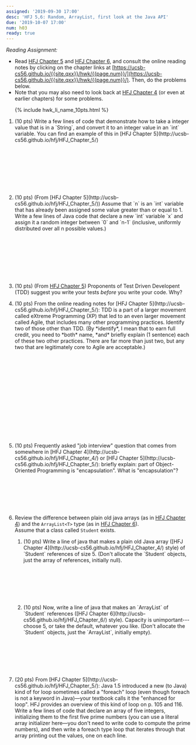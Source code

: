 ```yaml
---
assigned: '2019-09-30 17:00'
desc: 'HFJ 5,6: Random, ArrayList, first look at the Java API'
due: '2019-10-07 17:00'
num: h03
ready: true
---
```


*Reading Assignment:* 

* Read [HFJ Chapter 5](http://ucsb-cs56.github.io/hfj/HFJ_Chapter_5/) and [HFJ Chapter 6](http://ucsb-cs56.github.io/hfj/HFJ_Chapter_6/), and consult the online reading notes by clicking on the chapter links at [https://ucsb-cs56.github.io/{{site.qxx}}/hwk/{{page.num}}/](https://ucsb-cs56.github.io/{{site.qxx}}/hwk/{{page.num}}/). Then, do the problems below.
* Note that you may also need to look back at [HFJ Chapter 4](http://ucsb-cs56.github.io/hfj/HFJ_Chapter_4/) (or even at earlier chapters) for some problems.

<ol>

{% include hwk_li_name_10pts.html %}

<li style="margin-bottom:10em;" markdown="1">(10 pts) Write a few lines of code that demonstrate how to take a integer value that is in a `String`, and convert it to an integer value in an `int` variable. You can find an example of this in 
[HFJ Chapter 5](http://ucsb-cs56.github.io/hfj/HFJ_Chapter_5/)
</li>

<li style="margin-bottom:10em;" markdown="1"> (10 pts) (From [HFJ Chapter 5](http://ucsb-cs56.github.io/hfj/HFJ_Chapter_5/)) Assume that `n` is an `int` variable that has already been assigned some value greater than or equal to 1. Write a few lines of Java code that declare a new `int` variable `x` and assign it a random integer between `0` and `n-1` (inclusive, uniformly distributed over all n possible values.)

</li>

<li style="margin-bottom:1em;" markdown="1"> 

(10 pts) (From [HFJ Chapter 5](http://ucsb-cs56.github.io/hfj/HFJ_Chapter_5/)) Proponents of Test Driven Developent (TDD) suggest you write your tests *before* you write your code. Why?

<div class="pagebreak"></div>

</li>

<li style="margin-bottom:18em;" markdown="1"> 
(10 pts) From the online reading notes for [HFJ Chapter 5](http://ucsb-cs56.github.io/hfj/HFJ_Chapter_5/): TDD is a part of a larger movement called eXtreme Programming (XP) that led to an even larger movement called Agile, that includes many other programming practices. Identify two of those other than TDD. (By *identify*, I mean that to earn full credit, you need to *both* name, *and* briefly explain (1 sentence) each of these two other practices. There are far more than just two, but any two that are legitimately core to Agile are acceptable.)
</li>


<li style="margin-bottom:8em;" markdown="1"> (10 pts) Frequently asked "job interview" question that comes from somewhere in [HFJ Chapter 4](http://ucsb-cs56.github.io/hfj/HFJ_Chapter_4/) or [HFJ Chapter 5](http://ucsb-cs56.github.io/hfj/HFJ_Chapter_5/): briefly explain: part of Object-Oriented Programming is "encapsulation". What is "encapsulation"?  
</li>

<li style="margin-bottom:8em;" markdown="1"> 

Review the difference between plain old java arrays (as in [HFJ Chapter 4](http://ucsb-cs56.github.io/hfj/HFJ_Chapter_4/))
and the `ArrayList<T>` type (as in [HFJ Chapter 6](http://ucsb-cs56.github.io/hfj/HFJ_Chapter_6/)).  
Assume that a class called `Student` exists.

<ol>

<li style="margin-bottom:8em;" markdown="1">(10 pts) Write a line of java that makes a  plain old Java array ([HFJ Chapter 4](http://ucsb-cs56.github.io/hfj/HFJ_Chapter_4/) style) of `Student` references of size 5. (Don't allocate the `Student` objects, just the array of references, initially null).    
</li>

<li style="margin-bottom:8em;" markdown="1">(10 pts) Now, write a line of java that makes an `ArrayList<Student>` of `Student` references ([HFJ Chapter 6](http://ucsb-cs56.github.io/hfj/HFJ_Chapter_6/) style).   Capacity is unimportant---choose 5, or take the default, whatever you like. (Don't allocate the `Student` objects, just the `ArrayList<Student>`, initially empty). 
</li>


</ol>

</li>

<li style="margin-bottom:8em;" markdown="1"> (20 pts) From [HFJ Chapter 5](http://ucsb-cs56.github.io/hfj/HFJ_Chapter_5/): Java 1.5 introduced a new (to Java) kind of for loop sometimes called a "foreach" loop (even though foreach is not a keyword in Java)&mdash;your textbook calls it the "enhanced for loop". HFJ provides an overview of this kind of loop on p. 105 and 116. Write a few lines of code that declare an array of five integers, initializing them to the first five prime numbers (you can use a literal array initializer here&mdash;you don't need to write code to compute the prime numbers), and then write a foreach type loop that iterates through that array printing out the values, one on each line.
</li>
</ol>

